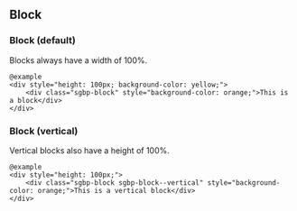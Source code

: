 ## Block

### Block (default)

Blocks always have a width of 100%.

    @example
    <div style="height: 100px; background-color: yellow;">
        <div class="sgbp-block" style="background-color: orange;">This is a block</div>
    </div>

### Block (vertical)

Vertical blocks also have a height of 100%.

    @example
    <div style="height: 100px;">
        <div class="sgbp-block sgbp-block--vertical" style="background-color: orange;">This is a vertical block</div>
    </div>
